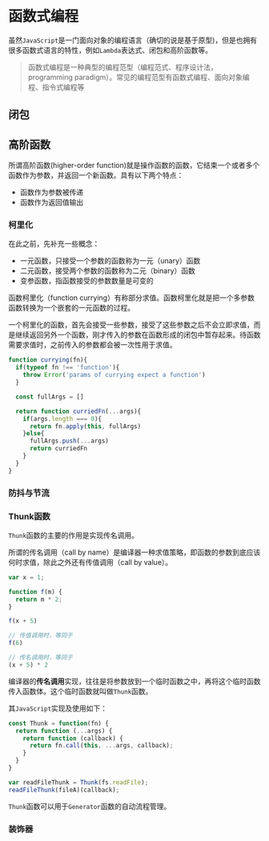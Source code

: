 # 函数式编程

虽然`JavaScript`是一门面向对象的编程语言（确切的说是基于原型)，但是也拥有很多函数式语言的特性，例如`Lambda`表达式、闭包和高阶函数等。

> 函数式编程是一种典型的编程范型（编程范式、程序设计法，programming paradigm）。常见的编程范型有函数式编程、面向对象编程、指令式编程等

## 闭包

## 高阶函数

所谓高阶函数(higher-order function)就是操作函数的函数，它结束一个或者多个函数作为参数，并返回一个新函数。具有以下两个特点：

* 函数作为参数被传递
* 函数作为返回值输出

### 柯里化

在此之前，先补充一些概念：

* 一元函数，只接受一个参数的函数称为一元（unary）函数
* 二元函数，接受两个参数的函数称为二元（binary）函数
* 变参函数，指函数接受的参数数量是可变的
  
函数柯里化（function currying）有称部分求值。函数柯里化就是把一个多参数函数转换为一个嵌套的一元函数的过程。

一个柯里化的函数，首先会接受一些参数，接受了这些参数之后不会立即求值，而是继续返回另外一个函数，刚才传入的参数在函数形成的闭包中暂存起来。待函数需要求值时，之前传入的参数都会被一次性用于求值。

```js
function currying(fn){
  if(typeof fn !== 'function'){
    throw Error('params of currying expect a function')
  }

  const fullArgs = []

  return function curriedFn(...args){
    if(args.length === 0){
      return fn.apply(this, fullArgs)
    }else{
      fullArgs.push(...args)
      return curriedFn
    }
  }
}
```

### 防抖与节流

### Thunk函数

`Thunk`函数的主要的作用是实现传名调用。

所谓的传名调用（call by name）是编译器一种求值策略，即函数的参数到底应该何时求值，除此之外还有传值调用（call by value）。

```js
var x = 1;

function f(m) {
  return m * 2;
}

f(x + 5)

// 传值调用时，等同于
f(6)

// 传名调用时，等同于
(x + 5) * 2
```
编译器的**传名调用**实现，往往是将参数放到一个临时函数之中，再将这个临时函数传入函数体。这个临时函数就叫做`Thunk`函数。

其`JavaScript`实现及使用如下：

```js
const Thunk = function(fn) {
  return function (...args) {
    return function (callback) {
      return fn.call(this, ...args, callback);
    }
  }
}

var readFileThunk = Thunk(fs.readFile);
readFileThunk(fileA)(callback);
```

`Thunk`函数可以用于`Generator`函数的自动流程管理。

### 装饰器